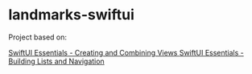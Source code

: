 #  landmarks-swiftui

Project based on:

[SwiftUI Essentials - Creating and Combining Views ](https://developer.apple.com/tutorials/swiftui/creating-and-combining-views)
[SwiftUI Essentials - Building Lists and Navigation ](https://developer.apple.com/tutorials/swiftui/building-lists-and-navigation)


